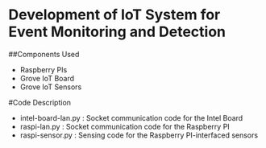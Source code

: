 # Development of IoT System for Event Monitoring and Detection

##Components Used
- Raspberry PIs
- Grove IoT Board
- Grove IoT Sensors

#Code Description
- intel-board-lan.py : Socket communication code for the Intel Board
- raspi-lan.py : Socket communication code for the Raspberry PI
- raspi-sensor.py : Sensing code for the Raspberry PI-interfaced sensors

